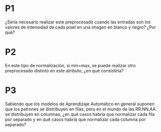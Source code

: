 # P1
¿Sería necesario realizar este preprocesado cuando las entradas son los valores de intensidad de cada pixel en una imagen en blanco y negro? ¿Por qué?

# P2
En este tipo de normalización, si min=max, se puede realizar otro preprocesado distinto en este atributo, ¿en qué consistiría?

# P3
Sabiendo que los modelos de Aprendizaje Automático en general suponen que los patrones se distribuyen en filas, pero en el mundo de las RR.NN.AA. se distribuyen en columnas, ¿en qué casos habría que normalizar cada fila por separado y en qué casos habría que normalizar cada columna por separado?

#